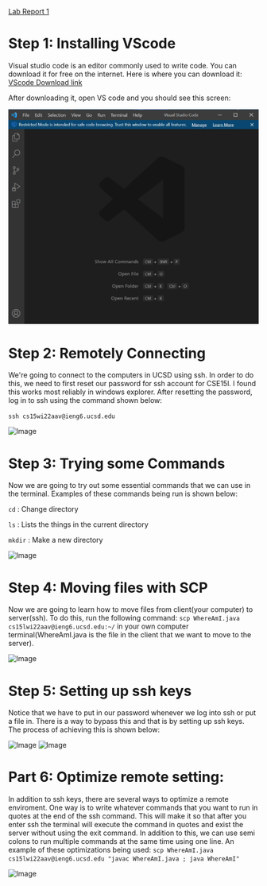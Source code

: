 [Lab Report 1](https://richard21a.github.io/cse15l-lab-reports//lab-report-1-week-2.html)

# Step 1: Installing VScode

Visual studio code is an editor commonly used to write code. You can download it for free on the internet. Here is where you can download it:
[VScode Download link](https://code.visualstudio.com/download)

After downloading it, open VS code and you should see this screen:

![Image](vscode.png)

# Step 2: Remotely Connecting

We're going to connect to the computers in UCSD using ssh. In order to do this, we need to first reset our password for ssh account for CSE15l. I found this works most reliably in windows explorer. After resetting the password, log in to ssh using the command shown below:

```ssh cs15wi22aav@ieng6.ucsd.edu```

![Image](remote.png)

# Step 3: Trying some Commands

Now we are going to try out some essential commands that we can use in the terminal. Examples of these commands being run is shown below:

`cd` : Change directory

`ls` : Lists the things in the current directory

`mkdir` : Make a new directory

![Image](commands.png)

# Step 4: Moving files with SCP

Now we are going to learn how to move files from client(your computer) to server(ssh). To do this, run the following command: `scp WhereAmI.java cs15lwi22aav@ieng6.ucsd.edu:~/` in your own computer terminal(WhereAmI.java is the file in the client that we want to move to the server).

![Image](scp.png)

# Step 5: Setting up ssh keys

Notice that we have to put in our password whenever we log into ssh or put a file in. There is a way to bypass this and that is by setting up ssh keys. The process of achieving this is shown below:

![Image](keygen.png)
![Image](keygen2.png)

# Part 6: Optimize remote setting:

In addition to ssh keys, there are several ways to optimize a remote enviroment. One way is to write whatever commands that you want to run in quotes at the end of the ssh command. This will make it so that after you enter ssh the terminal will execute the command in quotes and exist the server without using the exit command. In addition to this, we can use semi colons to run multiple commands at the same time using one line. An example of these optimizations being used: `scp WhereAmI.java cs15lwi22aav@ieng6.ucsd.edu "javac WhereAmI.java ; java WhereAmI"`

![Image](optimal.png)